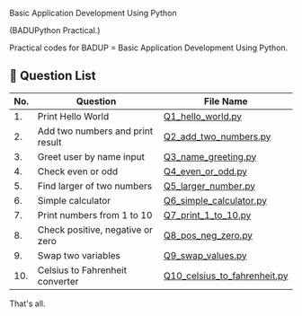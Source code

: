 Basic Application Development Using Python

(BADUPython Practical.)

Practical codes for BADUP = Basic Application Development Using Python.

## 🔢 Question List

| No. | Question                             | File Name                            |
|-----|--------------------------------------|--------------------------------------|
| 1.  | Print Hello World                    | [Q1_hello_world.py](Q1_hello_world.py) |
| 2.  | Add two numbers and print result     | [Q2_add_two_numbers.py](Q2_add_two_numbers.py) |
| 3.  | Greet user by name input             | [Q3_name_greeting.py](Q3_name_greeting.py) |
| 4.  | Check even or odd                    | [Q4_even_or_odd.py](Q4_even_or_odd.py) |
| 5.  | Find larger of two numbers           | [Q5_larger_number.py](Q5_larger_number.py) |
| 6.  | Simple calculator                    | [Q6_simple_calculator.py](Q6_simple_calculator.py) |
| 7.  | Print numbers from 1 to 10           | [Q7_print_1_to_10.py](Q7_print_1_to_10.py) |
| 8.  | Check positive, negative or zero     | [Q8_pos_neg_zero.py](Q8_pos_neg_zero.py) |
| 9.  | Swap two variables                   | [Q9_swap_values.py](Q9_swap_values.py) |
| 10. | Celsius to Fahrenheit converter      | [Q10_celsius_to_fahrenheit.py](Q10_celsius_to_fahrenheit.py) |

That's all.
